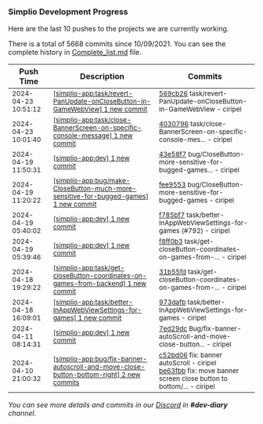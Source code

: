 
### Simplio Development Progress

Here are the last 10 pushes to the projects we are currently working.

There is a total of 5668 commits since 10/09/2021. You can see the complete history in
 [Complete_list.md](Complete_list.md) file.

| Push Time | Description | Commits |
| --- | --- | --- |
| <sub>2024-04-23 10:51:12</sub> | <sub>[[simplio-app:task/revert-PanUpdate-onCloseButton-in-GameWebView] 1 new commit](https://github.com/SimplioOfficial/simplio-app/commit/569cb26d45543db878d8ef17277375ed6b904395)</sub> | <sub>[569cb26](https://github.com/SimplioOfficial/simplio-app/commit/569cb26d45543db878d8ef17277375ed6b904395) task/revert-PanUpdate-onCloseButton-in-GameWebView - ciripel</sub> |
| <sub>2024-04-23 10:01:40</sub> | <sub>[[simplio-app:task/close-BannerScreen-on-specific-console-message] 1 new commit](https://github.com/SimplioOfficial/simplio-app/commit/403079685659d379bb2df4cfb0eecedd8119d7e5)</sub> | <sub>[4030796](https://github.com/SimplioOfficial/simplio-app/commit/403079685659d379bb2df4cfb0eecedd8119d7e5) task/close-BannerScreen-on-specific-console-mes... - ciripel</sub> |
| <sub>2024-04-19 11:50:31</sub> | <sub>[[simplio-app:dev] 1 new commit](https://github.com/SimplioOfficial/simplio-app/commit/43e58f7c6dbb5e19995a3883cc6290242f7340a5)</sub> | <sub>[43e58f7](https://github.com/SimplioOfficial/simplio-app/commit/43e58f7c6dbb5e19995a3883cc6290242f7340a5) bug/CloseButton-more-sensitive-for-bugged-games... - ciripel</sub> |
| <sub>2024-04-19 11:20:22</sub> | <sub>[[simplio-app:bug/make-CloseButton-much-more-sensitive-for-bugged-games] 1 new commit](https://github.com/SimplioOfficial/simplio-app/commit/fee955389c33ec04fa864d82214a3f5d8c5e62db)</sub> | <sub>[fee9553](https://github.com/SimplioOfficial/simplio-app/commit/fee955389c33ec04fa864d82214a3f5d8c5e62db) bug/CloseButton-more-sensitive-for-bugged-games - ciripel</sub> |
| <sub>2024-04-19 05:40:02</sub> | <sub>[[simplio-app:dev] 1 new commit](https://github.com/SimplioOfficial/simplio-app/commit/f785bf7f1f9e7281f149b4ebcc6df790d29ca7db)</sub> | <sub>[f785bf7](https://github.com/SimplioOfficial/simplio-app/commit/f785bf7f1f9e7281f149b4ebcc6df790d29ca7db) task/better-InAppWebViewSettings-for-games (#792) - ciripel</sub> |
| <sub>2024-04-19 05:39:46</sub> | <sub>[[simplio-app:dev] 1 new commit](https://github.com/SimplioOfficial/simplio-app/commit/f8ff0b38d5a3ed3560bd8590992909d55ed092c8)</sub> | <sub>[f8ff0b3](https://github.com/SimplioOfficial/simplio-app/commit/f8ff0b38d5a3ed3560bd8590992909d55ed092c8) task/get-closeButton-coordinates-on-games-from-... - ciripel</sub> |
| <sub>2024-04-18 19:29:22</sub> | <sub>[[simplio-app:task/get-closeButton-coordinates-on-games-from-backend] 1 new commit](https://github.com/SimplioOfficial/simplio-app/commit/31b55fd5fe5975c4862f8543414843b89da111d7)</sub> | <sub>[31b55fd](https://github.com/SimplioOfficial/simplio-app/commit/31b55fd5fe5975c4862f8543414843b89da111d7) task/get-closeButton-coordinates-on-games-from-... - ciripel</sub> |
| <sub>2024-04-18 16:09:01</sub> | <sub>[[simplio-app:task/better-InAppWebViewSettings-for-games] 1 new commit](https://github.com/SimplioOfficial/simplio-app/commit/973dafbed1a0ed5c5cf6a214da8460330d13d908)</sub> | <sub>[973dafb](https://github.com/SimplioOfficial/simplio-app/commit/973dafbed1a0ed5c5cf6a214da8460330d13d908) task/better-InAppWebViewSettings-for-games - ciripel</sub> |
| <sub>2024-04-11 08:14:31</sub> | <sub>[[simplio-app:dev] 1 new commit](https://github.com/SimplioOfficial/simplio-app/commit/7ed29dc5b706e69454d4f17e115d24b5187904ce)</sub> | <sub>[7ed29dc](https://github.com/SimplioOfficial/simplio-app/commit/7ed29dc5b706e69454d4f17e115d24b5187904ce) Bug/fix-banner-autoScroll-and-move-close-button... - ciripel</sub> |
| <sub>2024-04-10 21:00:32</sub> | <sub>[[simplio-app:bug/fix-banner-autoscroll-and-move-close-button-bottom-right] 2 new commits](https://github.com/SimplioOfficial/simplio-app/compare/c52bd06d4ad6^...be63fbbbda16)</sub> | <sub>[c52bd06](https://github.com/SimplioOfficial/simplio-app/commit/c52bd06d4ad6ecf36b4901f47e0b5b9c30ba150c) fix: banner autoScroll - ciripel<br>[be63fbb](https://github.com/SimplioOfficial/simplio-app/commit/be63fbbbda160b9d1b08e879fe09ee5472925812) fix: move banner screen close button to bottom/... - ciripel</sub> |

_You can see more details and commits in our [Discord](https://discord.gg/aKhjuwZmdP) in **#dev-diary** channel._
